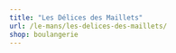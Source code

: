 ```yaml
---
title: "Les Délices des Maillets"
url: /le-mans/les-delices-des-maillets/
shop: boulangerie
---
```


